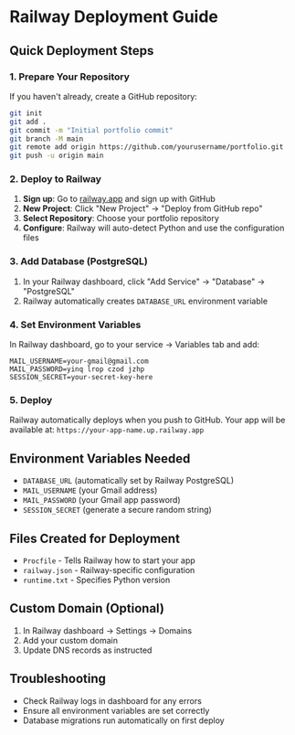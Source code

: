 # Railway Deployment Guide

## Quick Deployment Steps

### 1. Prepare Your Repository
If you haven't already, create a GitHub repository:
```bash
git init
git add .
git commit -m "Initial portfolio commit"
git branch -M main
git remote add origin https://github.com/yourusername/portfolio.git
git push -u origin main
```

### 2. Deploy to Railway

1. **Sign up**: Go to [railway.app](https://railway.app) and sign up with GitHub
2. **New Project**: Click "New Project" → "Deploy from GitHub repo"
3. **Select Repository**: Choose your portfolio repository
4. **Configure**: Railway will auto-detect Python and use the configuration files

### 3. Add Database (PostgreSQL)
1. In your Railway dashboard, click "Add Service" → "Database" → "PostgreSQL"
2. Railway automatically creates `DATABASE_URL` environment variable

### 4. Set Environment Variables
In Railway dashboard, go to your service → Variables tab and add:
```
MAIL_USERNAME=your-gmail@gmail.com
MAIL_PASSWORD=yinq lrop czod jzhp
SESSION_SECRET=your-secret-key-here
```

### 5. Deploy
Railway automatically deploys when you push to GitHub. Your app will be available at:
`https://your-app-name.up.railway.app`

## Environment Variables Needed
- `DATABASE_URL` (automatically set by Railway PostgreSQL)
- `MAIL_USERNAME` (your Gmail address)
- `MAIL_PASSWORD` (your Gmail app password)
- `SESSION_SECRET` (generate a secure random string)

## Files Created for Deployment
- `Procfile` - Tells Railway how to start your app
- `railway.json` - Railway-specific configuration
- `runtime.txt` - Specifies Python version

## Custom Domain (Optional)
1. In Railway dashboard → Settings → Domains
2. Add your custom domain
3. Update DNS records as instructed

## Troubleshooting
- Check Railway logs in dashboard for any errors
- Ensure all environment variables are set correctly
- Database migrations run automatically on first deploy